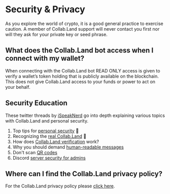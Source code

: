 # Security & Privacy

As you explore the world of crypto, it is a good general practice to exercise caution. A member of Collab.Land support will never contact you first nor will they ask for your private key or seed phrase.

## What does the Collab.Land bot access when I connect with my wallet?

When connecting with the Collab.Land bot READ ONLY access is given to verify a wallet’s token holding that is publicly available on the blockchain. This does not give Collab.Land access to your funds or power to act on your behalf.

## Security Education

These twitter threads by [iSpeakNerd](https://linktr.ee/ispeaknerd) go into depth explaining various topics with Collab.Land and personal security.

1. Top tips for [personal security](https://twitter.com/Collab_Land_/status/1618655772262666241?s=20) 🔐
2. Recognizing the [real Collab.Land](https://twitter.com/Collab_Land_/status/1621170837947838466?s=20) 🤝
3. How does [Collab.Land verification](https://twitter.com/Collab_Land_/status/1623752948831653888?s=20) work?
4. Why you should demand [human-readable messages](https://twitter.com/Collab_Land_/status/1633946556041936896?s=20)
5. Don't scan [QR codes](https://twitter.com/Collab_Land_/status/1641500275205869569?s=20)
6. Discord [server security for admins](https://twitter.com/Collab_Land_/status/1651631782129975298?s=20)

## Where can I find the Collab.Land privacy policy?

For the Collab.Land privacy policy please [click here](https://collab.land/privacy).
